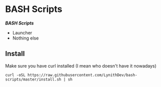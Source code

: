 # BASH Scripts
***BASH Scripts***

- Launcher
- Nothing else

## Install
Make sure you have curl installed (I mean who doesn't have it nowadays)
```
curl -oSL https://raw.githubusercontent.com/LynithDev/bash-scripts/master/install.sh | sh
```
